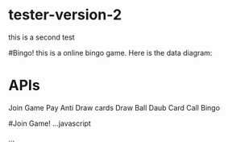 # tester-version-2
this is a second test

#Bingo!
this is a online bingo game. Here is the data diagram:

# APIs 
Join Game
Pay Anti
Draw cards
Draw Ball
Daub Card
Call Bingo

#Join Game!
...javascript

...
